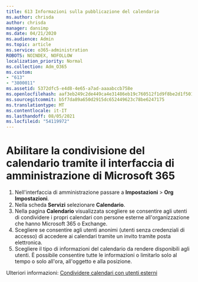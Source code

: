 ```yaml
---
title: 613 Informazioni sulla pubblicazione del calendario
ms.author: chrisda
author: chrisda
manager: dansimp
ms.date: 04/21/2020
ms.audience: Admin
ms.topic: article
ms.service: o365-administration
ROBOTS: NOINDEX, NOFOLLOW
localization_priority: Normal
ms.collection: Adm_O365
ms.custom:
- "613"
- "3800011"
ms.assetid: 5372dfc5-e4d8-4e65-a7ad-aaaabccb758e
ms.openlocfilehash: aaf3eb249c2de449ca4e31486eb19c760512f1d9f8be2d1f501e7cdf54de62ed
ms.sourcegitcommit: b5f7da89a650d2915dc652449623c78be6247175
ms.translationtype: MT
ms.contentlocale: it-IT
ms.lasthandoff: 08/05/2021
ms.locfileid: "54119972"
---
```

# <a name="enable-calendar-sharing-using-the-microsoft-365-admin-center"></a>Abilitare la condivisione del calendario tramite il interfaccia di amministrazione di Microsoft 365

1. Nell'interfaccia di amministrazione passare a **Impostazioni**   >   **Org Impostazioni**.
2. Nella scheda  **Servizi**  selezionare  **Calendario**.
3. Nella pagina **Calendario** visualizzata scegliere se consentire agli utenti di condividere i propri calendari con persone esterne all'organizzazione che hanno Microsoft 365 o Exchange.
4. Scegliere se consentire agli utenti anonimi (utenti senza credenziali di accesso) di accedere ai calendari tramite un invito tramite posta elettronica.
5. Scegliere il tipo di informazioni del calendario da rendere disponibili agli utenti. È possibile consentire tutte le informazioni o limitarlo solo al tempo o solo all'ora, all'oggetto e alla posizione.

Ulteriori informazioni: [Condividere calendari con utenti esterni](https://docs.microsoft.com/microsoft-365/admin/manage/share-calendars-with-external-users)
